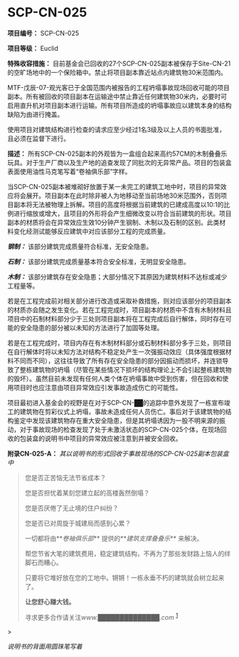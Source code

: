 # SCP-CN-025

**项目编号：** SCP-CN-025

**项目等级：** Euclid

**特殊收容措施：** 目前基金会已回收的27个SCP-CN-025副本被保存于Site-CN-21的空旷场地中的一个保险箱中。禁止将项目副本靠近站点内建筑物30米范围内。

MTF-戊辰-07-观光客已于全国范围内被报告的工程坍塌事故现场回收可能的项目副本。所有被回收的项目副本在运输途中禁止靠近任何建筑物30米内，必要时可启用直升机对项目副本进行运输。所有项目所造成的坍塌事故应以建筑本身的结构缺陷为由进行掩盖。

使用项目对建筑结构进行检查的请求应至少经过1名3级及以上人员的书面批准，且必须在监督下进行。


**描述：** 所有SCP-CN-025副本的外观皆为一盒组合起来高约57CM的木制叠叠乐玩具。对于生产厂商以及生产地的追查发现了同批次的无异常产品。项目的包装盒表面使用油性马克笔写着“卷袖俱乐部”字样。

当SCP-CN-025副本被堆砌好放置于某一未完工的建筑工地中时，项目的异常效应将会展开。项目副本在此时除非被人为地移动至当前场地30米范围外，否则项目副本将无法被物理上拆解。项目的高度将根据当前建筑的已建成高度以10:1的比例进行缩放或增大，且项目的外形将会产生细微改变以符合当前建筑的形状。项目副本的材质将会在异常效应生效10分钟产生钢制、木制以及石制的区别。此类材料变化经测试能够反应建筑中对应该部分工程的完成质量。

**<em>&#38050;&#21046;&#65306;</em>** 该部分建筑完成质量符合标准，无安全隐患。

**<em>&#30707;&#21046;&#65306;</em>** 该部分建筑完成质量基本符合安全标准，无明显安全隐患。

**<em>&#26408;&#21046;&#65306;</em>** 该部分建筑存在安全隐患；大部分情况下其原因为建筑材料不达标或减少工程量等。

若是在工程完成前对相关部分进行改造或采取补救措施，则对应该部分的项目副本的材质亦会随之发生变化。若在工程完成时，项目副本的材质中不含有木制材料且项目中的石制材料部分少于三处则项目副本将在工程完成后自行解体，同时存在可能的安全隐患的部分被以未知的方法进行了加固等处理。


若是在工程完成时，项目内存在有木制材料部分或石制材料部分多于三处，则项目在自行解体时将以未知方法对结构不稳定处产生一次强振动效应（具体强度根据材料不同而不同），这往往导致了所有存在安全隐患的部分因振动而损坏，并连锁导致了整栋建筑物的坍塌（尽管在某些情况下损坏的结构理论上不会引起整栋建筑物的毁坏）。虽然目前未发现有任何人类个体在坍塌事故中受到伤害，但在回收和使用项目时也应注意由项目异常效应引发事故造成伤亡的可能性。

项目最初进入基金会的视野是在对于SCP-CN-██的追踪中意外发现了一栋宣布竣工的建筑物在剪彩仪式上坍塌，事故未造成任何人员伤亡。事后对于该建筑物的结构鉴定中发现该建筑物存在重大安全隐患，但是其坍塌诱因为一股不明来源的振动，对于事故现场的检查发现了处于未激活状态的SCP-CN-025个体，在现场回收的包装盒的说明书中项目的异常效应被注意到并被安全回收。

**附录CN-025-A：** *其以说明书的形式回收于事故现场的SCP-CN-025副本包装盒中* 


> 您是否正苦恼无法节省成本？
> 
> 您是否担忧着某刻您建立起的高楼轰然倒塌？
> 
> 您是否厌倦了无止境的住户纠纷？
> 
> 您是否已对周旋于城建局而感到心累？
> 
> 一切都将由**<em>&#21367;&#34966;&#20465;&#20048;&#37096;</em>** 提供的**<em>&#24314;&#31569;&#25903;&#25745;&#21472;&#21472;&#20048;</em>** 来解决。
> 
> 帮您节省大笔的建筑费用，稳定建筑结构，不再为了那些发财路上恼人的绊脚石而糟心。
> 
> 只要将它堆好放在您的工地中。锵锵！一栋永垂不朽的建筑就会树立起来了。
> 
> <strong>&#35753;&#24744;&#33298;&#24515;&#36186;&#22823;&#38065;&#12290;</strong>
> 
> 寻求更多合作请关注*www.██████████████.com* <sup class='footnoteref'>
 <a shape='rect' class='footnoteref' id='footnoteref-1' href='javascript:;' onclick='WIKIDOT.page.utils.scrollToReference(&apos;footnote-1&apos;)'>1</a>
</sup>
> 

*说明书的背面用圆珠笔写着* 


> 



